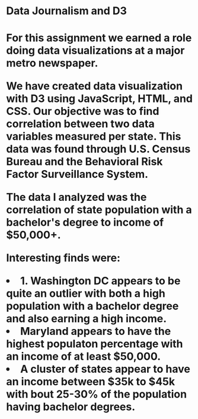 <h1> Data Journalism and D3 <h1>

<p>For this assignment we earned a role doing data visualizations at a major metro newspaper. </p>
<p> We have created data visualization with D3 using JavaScript, HTML, and CSS. Our objective was to find correlation between two data variables measured per state. This data was found through U.S. Census Bureau and the Behavioral Risk Factor Surveillance System. </p>

<p>The data I analyzed was the correlation of state population with a bachelor's degree to income of $50,000+. </p>

<p> Interesting finds were:
<li>1. Washington DC appears to be quite an outlier with both a high population with a bachelor degree and also earning a high income.</li>
<li> Maryland appears to have the highest populaton percentage with an income of at least $50,000.</li>
<li> A cluster of states appear to have an income between $35k to $45k with bout 25-30% of the population having bachelor degrees.
